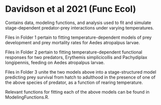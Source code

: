 # Davidson et al 2021 (Func Ecol)
Contains data, modeling functions, and analysis used to fit and simulate stage-dependent predator-prey interactions under varying temperatures.

Files in Folder 1 pertain to fitting temperature-dependent models of prey development and prey mortality rates for Aedes atropalpus larvae.

Files in Folder 2 pertain to fitting temperature-dependent functional responses for two predators, Erythemis simplicicollis and Pachydiplax longipennis, feeding on Aedes atropalpus larvae.

Files in Folder 3 unite the two models above into a stage-structured model predicting prey survival from hatch to adulthood in the presence of one of the above species of predator, as a function of rearing temperature.

Relevant functions for fitting each of the above models can be found in ModelingFunctions.R.
